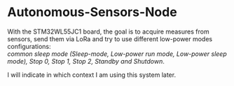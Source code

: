 # Autonomous-Sensors-Node
With the STM32WL55JC1 board, the goal is to acquire measures from sensors, send them via LoRa and try to use different low-power modes configurations: <br>
*common sleep mode (Sleep-mode, Low-power run mode, Low-power sleep mode), Stop 0, Stop 1, Stop 2, Standby and Shutdown*.

I will indicate in which context I am using this system later.
